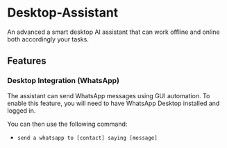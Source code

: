 # Desktop-Assistant
An advanced a smart desktop AI assistant that can work offline and online both accordingly your tasks.

## Features

### Desktop Integration (WhatsApp)

The assistant can send WhatsApp messages using GUI automation. To enable this feature, you will need to have WhatsApp Desktop installed and logged in.

You can then use the following command:
*   `send a whatsapp to [contact] saying [message]`
